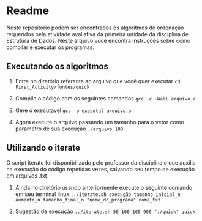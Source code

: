 # Readme

Neste repositório podem ser encontrados os algorítmos de ordenação requeridos pela atividade avaliativa da primeira unidade da disciplina de Estrutura de Dados. Neste arquivo você encontra instruções sobre como compilar e executar os programas.

## Executando os algoritmos

1. Entre no diretório referente ao arquivo que você quer executar
``` cd First_Activity/fontes/quick ```

2. Compile o código com os seguintes comandos
``` gcc -c -Wall arquivo.c ```

3. Gere o executavel
``` gcc -o executal arquivo.o ```

4. Agora execute o arquivo passando um tamanho para o vetor como parametro de sua execução
``` ./arquivo 100 ```

## Utilizando o iterate

O script iterate foi disponibilizado pelo professor da disciplina e que auxilia na execução do código repetidas vezes, salvando seu tempo de execução em arquivos .txt

1. Ainda no diretório usando anteriormente execute o seguinte comando em seu terminal linux
```../iterate.sh execução tamanho_inicial_n aumento_n tamanho_final_n "nome_do_programa" nome_txt```

2. Sugestão de execução
```../iterate.sh 50 100 100 900 "./quick" quick```
